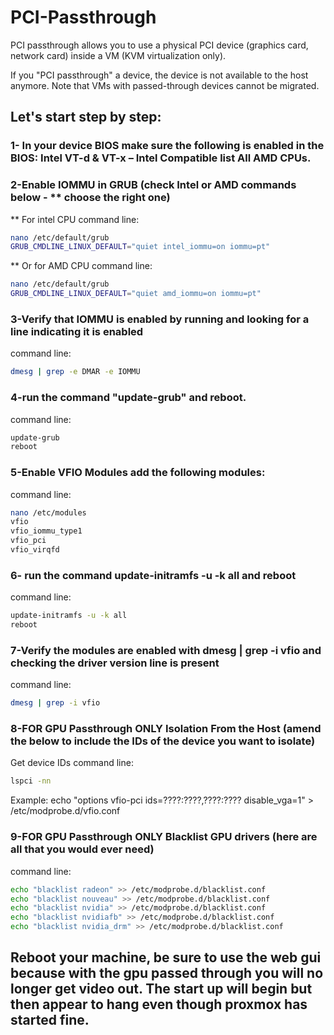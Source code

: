 # PCI-Passthrough
PCI passthrough allows you to use a physical PCI device (graphics card, network card) inside a VM (KVM virtualization only).

If you "PCI passthrough" a device, the device is not available to the host anymore. Note that VMs with passed-through devices cannot be migrated.


## Let's start step by step:


### 1- In your device BIOS make sure the following is enabled in the BIOS: Intel VT-d & VT-x – Intel Compatible list All AMD CPUs.


### 2-Enable IOMMU in GRUB (check Intel or AMD commands below - ** choose the right one) 

** For intel CPU command line: 
```bash
nano /etc/default/grub
GRUB_CMDLINE_LINUX_DEFAULT="quiet intel_iommu=on iommu=pt"
```
** Or for AMD CPU command line:
```bash
nano /etc/default/grub
GRUB_CMDLINE_LINUX_DEFAULT="quiet amd_iommu=on iommu=pt"
```

### 3-Verify that IOMMU is enabled by running and looking for a line indicating it is enabled

command line:
```bash
dmesg | grep -e DMAR -e IOMMU
```


### 4-run the command "update-grub" and reboot.

command line:
```bash
update-grub
reboot
```

### 5-Enable VFIO Modules add the following modules:

command line:
```bash
nano /etc/modules
vfio
vfio_iommu_type1
vfio_pci
vfio_virqfd
```

### 6- run the command update-initramfs -u -k all and reboot

command line:
```bash
update-initramfs -u -k all
reboot
```

### 7-Verify the modules are enabled with dmesg | grep -i vfio and checking the driver version line is present

command line:
```bash
dmesg | grep -i vfio
```

### 8-**FOR GPU Passthrough ONLY** Isolation From the Host (amend the below to include the IDs of the device you want to isolate)

Get device IDs command line:
```bash
lspci -nn
```
Example:
echo "options vfio-pci ids=????:????,????:???? disable_vga=1" > /etc/modprobe.d/vfio.conf


### 9-**FOR GPU Passthrough ONLY** Blacklist GPU drivers (here are all that you would ever need)
command line:
```bash
echo "blacklist radeon" >> /etc/modprobe.d/blacklist.conf 
echo "blacklist nouveau" >> /etc/modprobe.d/blacklist.conf 
echo "blacklist nvidia" >> /etc/modprobe.d/blacklist.conf 
echo "blacklist nvidiafb" >> /etc/modprobe.d/blacklist.conf
echo "blacklist nvidia_drm" >> /etc/modprobe.d/blacklist.conf 
```

## Reboot your machine, be sure to use the web gui because with the gpu passed through you will no longer get video out. The start up will begin but then appear to hang even though proxmox has started fine.
